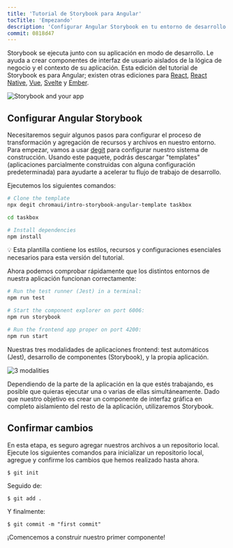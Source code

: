 ```yaml
---
title: 'Tutorial de Storybook para Angular'
tocTitle: 'Empezando'
description: 'Configurar Angular Storybook en tu entorno de desarrollo'
commit: 0818d47
---
```


Storybook se ejecuta junto con su aplicación en modo de desarrollo. Le ayuda a crear componentes de interfaz de
usuario aislados de la lógica de negocio y el contexto de su aplicación. Esta edición del tutorial de Storybook es para
Angular;
existen otras ediciones para [React](/intro-to-storybook/react/en/get-started), [React Native](/intro-to-storybook/react-native/en/get-started), [Vue](/intro-to-storybook/vue/en/get-started), [Svelte](/intro-to-storybook/svelte/en/get-started) y [Ember](/intro-to-storybook/ember/en/get-started).

![Storybook and your app](/intro-to-storybook/storybook-relationship.jpg)

## Configurar Angular Storybook

Necesitaremos seguir algunos pasos para configurar el proceso de transformación y agregación de recursos y archivos en nuestro entorno. Para empezar, vamos
a usar [degit](https://github.com/Rich-Harris/degit) para configurar nuestro sistema de construcción. Usando este
paquete, podrás descargar
"templates" (aplicaciones parcialmente construidas con alguna configuración predeterminada) para ayudarte a acelerar
tu flujo de trabajo de desarrollo.

Ejecutemos los siguientes comandos:

```bash
# Clone the template
npx degit chromaui/intro-storybook-angular-template taskbox

cd taskbox

# Install dependencies
npm install
```

<div class="aside">
💡 Esta plantilla contiene los estilos, recursos y configuraciones esenciales necesarios para esta versión del tutorial.
</div>

Ahora podemos comprobar rápidamente que los distintos entornos de nuestra aplicación funcionan correctamente:

```bash
# Run the test runner (Jest) in a terminal:
npm run test

# Start the component explorer on port 6006:
npm run storybook

# Run the frontend app proper on port 4200:
npm run start
```

Nuestras tres modalidades de aplicaciones frontend: test automáticos (Jest), desarrollo de componentes (Storybook),
y la propia aplicación.

![3 modalities](/intro-to-storybook/app-three-modalities-angular.png)

Dependiendo de la parte de la aplicación en la que estés trabajando, es posible que quieras ejecutar una o varias de ellas simultáneamente. Dado que nuestro objetivo es crear un componente de interfaz gráfica en completo aislamiento del resto de la aplicación, utilizaremos Storybook.

## Confirmar cambios

En esta etapa, es seguro agregar nuestros archivos a un repositorio local. Ejecute los siguientes comandos para inicializar un repositorio local, agregue y confirme los cambios que hemos realizado hasta ahora.

```shell
$ git init
```

Seguido de:

```shell
$ git add .
```

Y finalmente:

```shell
$ git commit -m "first commit"
```

¡Comencemos a construir nuestro primer componente!

